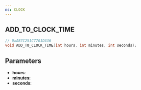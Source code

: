 ```yaml
---
ns: CLOCK
---
```

## ADD_TO_CLOCK_TIME

```c
// 0xAB7C251C7701D336
void ADD_TO_CLOCK_TIME(int hours, int minutes, int seconds);
```

## Parameters
* **hours**:
* **minutes**:
* **seconds**:
